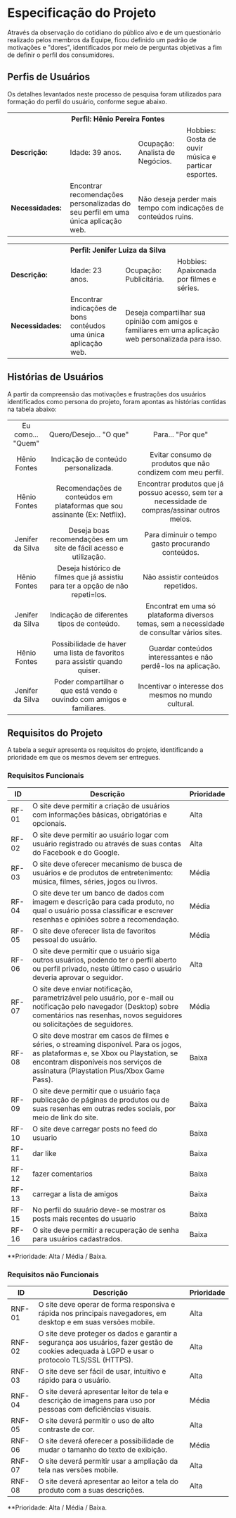 # Especificação do Projeto

<p> Através da observação do cotidiano do público alvo e de um questionário realizado pelos membros da Equipe, ficou definido um padrão de motivações e "dores", identificados por meio de perguntas objetivas a fim de definir o perfil dos consumidores. </p>



## Perfis de Usuários

<p> Os detalhes levantados neste processo de pesquisa foram utilizados para formação do perfil do usuário, conforme segue abaixo. </p> 

<table>
<tbody>
<tr align=center>
<th colspan="4">Perfil: Hênio Pereira Fontes </th>
</tr>
<tr>
 <td width="150px"><b>Descrição: </b></td>
 <td width="150px"> Idade: 39 anos. </td>
 <td width="200px"> Ocupação: Analista de Negócios. </td>
 <td width="250px"> Hobbies: Gosta de ouvir música e particar esportes. </td>
</tr>
<tr>
<td width="150px"><b>Necessidades: </b></td>
<td width="300px"> Encontrar recomendações personalizadas do seu perfil em uma única aplicação web. </td>
<td colspan="2"> Não deseja perder mais tempo com indicações de conteúdos ruins. </td>
</tr>
</tbody>
</table>

<table>
<tbody>
<tr align=center>
<th colspan="4">Perfil: Jenifer Luiza da Silva </th>
</tr>
<tr>
 <td width="150px"><b>Descrição: </b></td>
 <td width="150px"> Idade: 23 anos. </td>
 <td width="200px"> Ocupação: Publicitária. </td>
 <td width="250px"> Hobbies: Apaixonada por filmes e séries. </td>
</tr>
<tr>
<td width="150px"><b>Necessidades: </b></td>
<td width="300px"> Encontrar indicações de bons contéudos uma única aplicação web. </td>
<td colspan="2"> Deseja compartilhar sua opinião com amigos e familiares em uma aplicação web personalizada para isso. </td>
</tr>
</tbody>
</table>



## Histórias de Usuários
<p> A partir da compreensão das motivações e frustrações dos usuários identificados como persona do projeto, foram apontas as histórias contidas na tabela abaixo: </p> 

<table>
<tbody>
<tr align=center>
<td colspan="1"> Eu como... "Quem" </td>
<td colspan="1"> Quero/Desejo... "O que" </td>
<td colspan="1"> Para... "Por que" </td>
</tr>
<tr align=center>
<td colspan="1"> Hênio Fontes </td>
<td colspan="1"> Indicação de conteúdo personalizada. </td>
<td colspan="1"> Evitar consumo de produtos que não condizem com meu perfil. </td>
</tr>
<tr align=center>
<td colspan="1"> Hênio Fontes </td>
<td colspan="1"> Recomendações de conteúdos em plataformas que sou assinante (Ex: Netflix). </td>
<td colspan="1"> Encontrar produtos que já possuo acesso, sem ter a necessidade de compras/assinar outros meios. </td>
</tr>
<tr align=center>
<td colspan="1"> Jenifer da Silva </td>
<td colspan="1"> Deseja boas recomendações em um site de fácil acesso e utilização. </td>
<td colspan="1"> Para diminuir o tempo gasto procurando conteúdos. </td>
</tr>
<tr align=center>
<td colspan="1"> Hênio Fontes </td>
<td colspan="1"> Deseja histórico de filmes que já assistiu para ter a opção de não repeti=los. </td>
<td colspan="1"> Não assistir conteúdos repetidos. </td>
</tr>
<tr align=center>
<td colspan="1"> Jenifer da Silva </td>
<td colspan="1"> Indicação de diferentes tipos de conteúdo. </td>
<td colspan="1"> Encontrat em uma só plataforma diversos temas, sem a necessidade de consultar vários sites. </td>
</tr>
<tr align=center>
<td colspan="1"> Hênio Fontes </td>
<td colspan="1"> Possibilidade de haver uma lista de favoritos para assistir quando quiser. </td>
<td colspan="1"> Guardar conteúdos interessantes e não perdê-los na aplicação. </td>
</tr>
<tr align=center>
<td colspan="1"> Jenifer da Silva </td>
<td colspan="1"> Poder compartilhar o que está vendo e ouvindo com amigos e familiares. </td>
<td colspan="1"> Incentivar o interesse dos mesmos no mundo cultural. </td>
</tr>
</tbody>
</table>



## Requisitos do Projeto

A tabela a seguir apresenta os requisitos do projeto, identificando a prioridade em que os mesmos devem ser entregues.

### Requisitos Funcionais

|ID    | Descrição                | Prioridade |
|-------|---------------------------------|----|
| RF-01 |O site deve permitir a criação de usuários com informações básicas, obrigatórias e opcionais.     | Alta  |
| RF-02 |O site deve permitir ao usuário logar com usuário registrado ou através de suas contas do Facebook e do Google.        | Alta  |
 |RF-03 | O site deve oferecer mecanismo de busca de usuários e de produtos de entretenimento: música, filmes, séries, jogos ou livros.                   | Média |
| RF-04 | O site deve ter um banco de dados com imagem e descrição para cada produto, no qual o usuário possa classificar e escrever resenhas e opiniões sobre a recomendação.                    |Média  |
|  RF-05  |O site deve oferecer lista de favoritos pessoal do usuário.                  | Média  |
| RF-06 |O site deve permitir que o usuário siga outros usuários, podendo ter o perfil aberto ou perfil privado, neste último caso o usuário deveria aprovar o seguidor.              | Alta |
| RF-07| O site deve enviar notificação, parametrizável pelo usuário, por e-mail ou notificação pelo navegador (Desktop) sobre comentários nas resenhas, novos seguidores ou solicitações de seguidores.                    |Média |
| RF-08| O site deve mostrar em casos de filmes e séries, o streaming disponível. Para os jogos, as plataformas e, se Xbox ou Playstation, se encontram disponíveis nos serviços de assinatura (Playstation Plus/Xbox Game Pass).           | Baixa  |
|  RF-09 | O site deve permitir que o usuário faça publicação de páginas de produtos ou de suas resenhas em outras redes sociais, por meio de link do site.          | Baixa   |
|  RF-10 | O site deve carregar posts no feed do usuario      | Baixa   |
|  RF-11 | dar like  | Baixa   |
|  RF-12 | fazer comentarios      | Baixa   |
|  RF-13 | carregar a lista de amigos      | Baixa   |
|  RF-15 | No perfil do suuário deve-se mostrar os posts mais recentes do usuario      | Baixa   |
|  RF-16 | O site deve permitir a recuperação de senha para usuários cadastrados.      | Baixa   |

**Prioridade: Alta / Média / Baixa. 

### Requisitos não Funcionais



|ID    | Descrição                | Prioridade |
|-------|---------------------------------|----|
| RNF-01 |O site deve operar de forma responsiva e rápida nos principais navegadores, em desktop e em suas versões mobile. | Alta  |
 |RNF-02 | O site deve proteger os dados e garantir a segurança aos usuários, fazer gestão de cookies adequada à LGPD e usar o protocolo TLS/SSL (HTTPS).           | Alta|
| RNF-03 | O site deve ser fácil de usar, intuitivo e rápido para o usuário.    |Alta |
|  RNF-04  | O site deverá apresentar leitor de tela e descrição de imagens para uso por pessoas com deficiências visuais.           | Média  |
| RNF-05 |O site deverá permitir o uso de alto contraste de cor.          | Alta |
| RNF-06| O site deverá oferecer a possibilidade de mudar o tamanho do texto de exibição.        |Média |
| RNF-07| O site deverá permitir usar a ampliação da tela nas versões mobile.           | Alta |
| RNF-08| O site deverá apresentar ao leitor a tela do produto com a suas descrições.           | Alta |
**Prioridade: Alta / Média / Baixa. 

